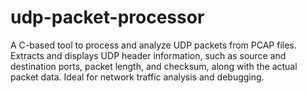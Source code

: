 # udp-packet-processor
A C-based tool to process and analyze UDP packets from PCAP files. Extracts and displays UDP header information, such as source and destination ports, packet length, and checksum, along with the actual packet data. Ideal for network traffic analysis and debugging.
